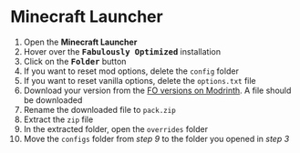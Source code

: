 # Minecraft Launcher

1. Open the **Minecraft Launcher**
2. Hover over the <kbd>**Fabulously Optimized**</kbd> installation
3. Click on the <kbd>**Folder**</kbd> button
4. If you want to reset mod options, delete the `config` folder
5. If you want to reset vanilla options, delete the `options.txt` file
6. Download your version from the [FO versions on Modrinth](https://modrinth.com/modpack/fabulously-optimized/versions). A file should be downloaded
7. Rename the downloaded file to `pack.zip`
8. Extract the `zip` file
9. In the extracted folder, open the `overrides` folder
10. Move the `configs` folder from _step 9_ to the folder you opened in _step 3_
